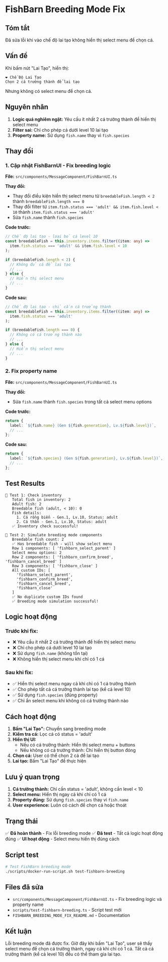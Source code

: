 # FishBarn Breeding Mode Fix

## Tóm tắt
Đã sửa lỗi khi vào chế độ lai tạo không hiển thị select menu để chọn cá.

## Vấn đề
Khi bấm nút "Lai Tạo", hiển thị:
```
❤️ Chế Độ Lai Tạo
Chọn 2 cá trưởng thành để lai tạo
```
Nhưng không có select menu để chọn cá.

## Nguyên nhân
1. **Logic quá nghiêm ngặt:** Yêu cầu ít nhất 2 cá trưởng thành để hiển thị select menu
2. **Filter sai:** Chỉ cho phép cá dưới level 10 lai tạo
3. **Property name:** Sử dụng `fish.name` thay vì `fish.species`

## Thay đổi

### 1. Cập nhật FishBarnUI - Fix breeding logic
**File:** `src/components/MessageComponent/FishBarnUI.ts`

**Thay đổi:**
- Thay đổi điều kiện hiển thị select menu từ `breedableFish.length < 2` thành `breedableFish.length === 0`
- Thay đổi filter từ `item.fish.status === 'adult' && item.fish.level < 10` thành `item.fish.status === 'adult'`
- Sửa `fish.name` thành `fish.species`

**Code trước:**
```typescript
// Chế độ lai tạo - loại bỏ cá level 10
const breedableFish = this.inventory.items.filter((item: any) => 
  item.fish.status === 'adult' && item.fish.level < 10
);

if (breedableFish.length < 2) {
  // Không đủ cá để lai tạo
  // ...
} else {
  // Hiển thị select menu
  // ...
}
```

**Code sau:**
```typescript
// Chế độ lai tạo - chỉ cần cá trưởng thành
const breedableFish = this.inventory.items.filter((item: any) => 
  item.fish.status === 'adult'
);

if (breedableFish.length === 0) {
  // Không có cá trưởng thành nào
  // ...
} else {
  // Hiển thị select menu
  // ...
}
```

### 2. Fix property name
**File:** `src/components/MessageComponent/FishBarnUI.ts`

**Thay đổi:**
- Sửa `fish.name` thành `fish.species` trong tất cả select menu options

**Code trước:**
```typescript
return {
  label: `${fish.name} (Gen ${fish.generation}, Lv.${fish.level})`,
  // ...
};
```

**Code sau:**
```typescript
return {
  label: `${fish.species} (Gen ${fish.generation}, Lv.${fish.level})`,
  // ...
};
```

## Test Results

```
🧪 Test 1: Check inventory
   Total fish in inventory: 2
   Adult fish: 2
   Breedable fish (adult, < 10): 0
   Fish details:
     1. Cá rồng biển - Gen.1, Lv.10, Status: adult
     2. Cá thần - Gen.1, Lv.10, Status: adult
   ✅ Inventory check successful!

🧪 Test 2: Simulate breeding mode components
   Breedable fish count: 2
   ✅ Has breedable fish - will show select menu
   Row 1 components: [ 'fishbarn_select_parent' ]
   Select menu options: 2
   Row 2 components: [ 'fishbarn_confirm_breed', 'fishbarn_cancel_breed' ]
   Row 3 components: [ 'fishbarn_close' ]
   All custom IDs: [
     'fishbarn_select_parent',
     'fishbarn_confirm_breed',
     'fishbarn_cancel_breed',
     'fishbarn_close'
   ]
   ✅ No duplicate custom IDs found
   ✅ Breeding mode simulation successful!
```

## Logic hoạt động

### Trước khi fix:
- ❌ Yêu cầu ít nhất 2 cá trưởng thành để hiển thị select menu
- ❌ Chỉ cho phép cá dưới level 10 lai tạo
- ❌ Sử dụng `fish.name` (không tồn tại)
- ❌ Không hiển thị select menu khi chỉ có 1 cá

### Sau khi fix:
- ✅ Hiển thị select menu ngay cả khi chỉ có 1 cá trưởng thành
- ✅ Cho phép tất cả cá trưởng thành lai tạo (kể cả level 10)
- ✅ Sử dụng `fish.species` (đúng property)
- ✅ Chỉ ẩn select menu khi không có cá trưởng thành nào

## Cách hoạt động

1. **Bấm "Lai Tạo":** Chuyển sang breeding mode
2. **Kiểm tra cá:** Lọc cá có status = 'adult'
3. **Hiển thị UI:**
   - Nếu có cá trưởng thành: Hiển thị select menu + buttons
   - Nếu không có cá trưởng thành: Chỉ hiển thị button đóng
4. **Chọn cá:** User có thể chọn 2 cá để lai tạo
5. **Lai tạo:** Bấm "Lai Tạo" để thực hiện

## Lưu ý quan trọng

1. **Cá trưởng thành:** Chỉ cần status = 'adult', không cần level < 10
2. **Select menu:** Hiển thị ngay cả khi chỉ có 1 cá
3. **Property đúng:** Sử dụng `fish.species` thay vì `fish.name`
4. **User experience:** Luôn có cách để chọn cá hoặc thoát

## Trạng thái

✅ **Đã hoàn thành** - Fix lỗi breeding mode
✅ **Đã test** - Tất cả logic hoạt động đúng
✅ **UI hoạt động** - Select menu hiển thị đúng cách

## Script test

```bash
# Test FishBarn breeding mode
./scripts/docker-run-script.sh test-fishbarn-breeding
```

## Files đã sửa

- `src/components/MessageComponent/FishBarnUI.ts` - Fix breeding logic và property name
- `scripts/test-fishbarn-breeding.ts` - Script test mới
- `FISHBARN_BREEDING_MODE_FIX_README.md` - Documentation

## Kết luận

Lỗi breeding mode đã được fix. Giờ đây khi bấm "Lai Tạo", user sẽ thấy select menu để chọn cá trưởng thành, ngay cả khi chỉ có 1 cá. Tất cả cá trưởng thành (kể cả level 10) đều có thể tham gia lai tạo. 